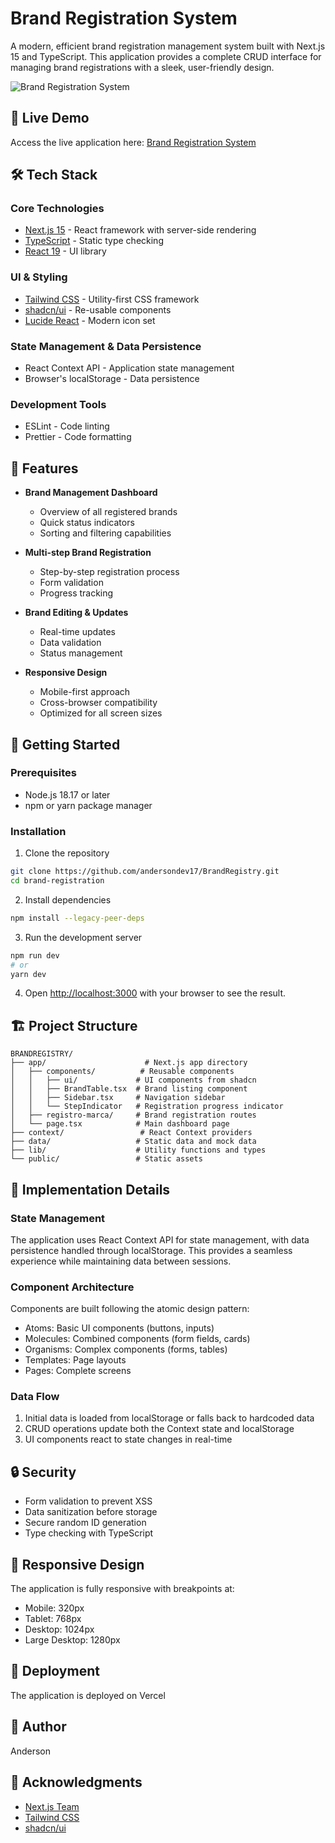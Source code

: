 # Brand Registration System

A modern, efficient brand registration management system built with Next.js 15 and TypeScript. This application provides a complete CRUD interface for managing brand registrations with a sleek, user-friendly design.

![Brand Registration System](https://your-deployment-url.com/screenshot.png)

## 🚀 Live Demo

Access the live application here: [Brand Registration System](https://brand-registry.vercel.app/)

## 🛠 Tech Stack

### Core Technologies
- [Next.js 15](https://nextjs.org/) - React framework with server-side rendering
- [TypeScript](https://www.typescriptlang.org/) - Static type checking
- [React 19](https://reactjs.org/) - UI library

### UI & Styling
- [Tailwind CSS](https://tailwindcss.com/) - Utility-first CSS framework
- [shadcn/ui](https://ui.shadcn.com/) - Re-usable components
- [Lucide React](https://lucide.dev/) - Modern icon set

### State Management & Data Persistence
- React Context API - Application state management
- Browser's localStorage - Data persistence

### Development Tools
- ESLint - Code linting
- Prettier - Code formatting

## 🌟 Features

- **Brand Management Dashboard**
  - Overview of all registered brands
  - Quick status indicators
  - Sorting and filtering capabilities

- **Multi-step Brand Registration**
  - Step-by-step registration process
  - Form validation
  - Progress tracking

- **Brand Editing & Updates**
  - Real-time updates
  - Data validation
  - Status management

- **Responsive Design**
  - Mobile-first approach
  - Cross-browser compatibility
  - Optimized for all screen sizes

## 🚀 Getting Started

### Prerequisites

- Node.js 18.17 or later
- npm or yarn package manager

### Installation

1. Clone the repository
```bash
git clone https://github.com/andersondev17/BrandRegistry.git
cd brand-registration
```

2. Install dependencies
```bash
npm install --legacy-peer-deps
```

3. Run the development server
```bash
npm run dev
# or
yarn dev
```

4. Open [http://localhost:3000](http://localhost:3000) with your browser to see the result.

## 🏗 Project Structure

```
BRANDREGISTRY/
├── app/                      # Next.js app directory
│   ├── components/          # Reusable components
│   │   ├── ui/             # UI components from shadcn
│   │   ├── BrandTable.tsx  # Brand listing component
│   │   ├── Sidebar.tsx     # Navigation sidebar
│   │   └── StepIndicator   # Registration progress indicator
│   ├── registro-marca/     # Brand registration routes
│   └── page.tsx            # Main dashboard page
├── context/                 # React Context providers
├── data/                   # Static data and mock data
├── lib/                    # Utility functions and types
└── public/                 # Static assets
```

## 📖 Implementation Details

### State Management
The application uses React Context API for state management, with data persistence handled through localStorage. This provides a seamless experience while maintaining data between sessions.

### Component Architecture
Components are built following the atomic design pattern:
- Atoms: Basic UI components (buttons, inputs)
- Molecules: Combined components (form fields, cards)
- Organisms: Complex components (forms, tables)
- Templates: Page layouts
- Pages: Complete screens

### Data Flow
1. Initial data is loaded from localStorage or falls back to hardcoded data
2. CRUD operations update both the Context state and localStorage
3. UI components react to state changes in real-time

## 🔒 Security

- Form validation to prevent XSS
- Data sanitization before storage
- Secure random ID generation
- Type checking with TypeScript



## 📱 Responsive Design

The application is fully responsive with breakpoints at:
- Mobile: 320px
- Tablet: 768px
- Desktop: 1024px
- Large Desktop: 1280px

## 🚀 Deployment

The application is deployed on Vercel



## 👤 Author

Anderson

## 🙏 Acknowledgments

- [Next.js Team](https://nextjs.org/)
- [Tailwind CSS](https://tailwindcss.com/)
- [shadcn/ui](https://ui.shadcn.com/)
